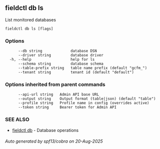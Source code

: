## fieldctl db ls

List monitored databases

```
fieldctl db ls [flags]
```

### Options

```
      --db string             database DSN
      --driver string         database driver
  -h, --help                  help for ls
      --schema string         database schema
      --table-prefix string   table name prefix (default "gcfm_")
      --tenant string         tenant id (default "default")
```

### Options inherited from parent commands

```
      --api-url string   Admin API base URL
      --output string    Output format (table|json) (default "table")
      --profile string   Profile name in config (overrides active)
      --token string     Bearer token for Admin API
```

### SEE ALSO

* [fieldctl db](fieldctl_db.md)	 - Database operations

###### Auto generated by spf13/cobra on 20-Aug-2025

